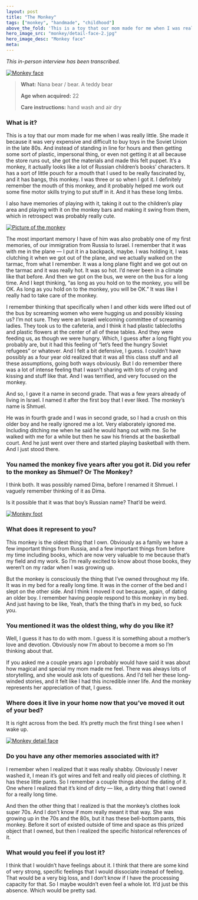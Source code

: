 ```yaml
---
layout: post
title: "The Monkey"
tags: ["monkey", "handmade", "childhood"]
above_the_fold: 'This is a toy that our mom made for me when I was really little. She made it because it was very expensive and difficult to buy toys in the Soviet Union in the late 80s. And instead of standing in line for hours and then getting some sort of plastic, impersonal thing, or even not getting it at all because the store runs out, she got the materials and made this felt puppet.'
hero_image_src: "monkey/detail-face-2.jpg"
hero_image_desc: "Monkey face"
meta: 
---
```


_This in-person interview has been transcribed._

[![Monkey face](/assets/img/monkey/detail-face-2.jpg)](/assets/img/monkey/detail-face-2.jpg)

> **What:** Nana bear / bear. A teddy bear
>
> **Age when acquired:** 22
>
> **Care instructions:** hand wash and air dry


### What is it?
This is a toy that our mom made for me when I was really little. She made it because it was very expensive and difficult to buy toys in the Soviet Union in the late 80s. And instead of standing in line for hours and then getting some sort of plastic, impersonal thing, or even not getting it at all because the store runs out, she got the materials and made this felt puppet. It’s a monkey, it actually looks like a lot of Russian children’s books’ characters. It has a sort of little pouch for a mouth that I used to be really fascinated by, and it has bangs, this monkey. I was three or so when I got it. I definitely remember the mouth of this monkey, and it probably helped me work out some fine motor skills trying to put stuff in it. And it has these long limbs. 

I also have memories of playing with it, taking it out to the children’s play area and playing with it on the monkey bars and making it swing from them, which in retrospect was probably really cute.


[![Picture of the monkey](/assets/img/monkey/front.jpg)](/assets/img/monkey/front.jpg)

The most important memory I have of him was also probably one of my first memories, of our immigration from Russia to Israel. I remember that it was with me in the plane — I put it in a backpack, maybe. I was holding it, I was clutching it when we got out of the plane, and we actually walked on the tarmac, from what I remember. It was a long plane flight and we got out on the tarmac and it was really hot. It was so hot. I’d never been in a climate like that before. And then we got on the bus, we were on the bus for a long time. And I kept thinking, “as long as you hold on to the monkey, you will be OK. As long as you hold on to the monkey, you will be OK.” It was like I really had to take care of the monkey.

I remember thinking that specifically when I and other kids were lifted out of the bus by screaming women who were hugging us and possibly kissing us? I’m not sure. They were an Israeli welcoming committee of screaming ladies. They took us to the cafeteria, and I think it had plastic tablecloths and plastic flowers at the center of all of these tables. And they were feeding us, as though we were hungry. Which, I guess after a long flight you probably are, but it had this feeling of “let’s feed the hungry Soviet refugees” or whatever. And I felt a bit defensive, I guess. I couldn’t have possibly as a four year old realized that it was all this class stuff and all these assumptions, going both ways obviously. But I do remember there was a lot of intense feeling that I wasn’t sharing with lots of crying and kissing and stuff like that. And I was terrified, and very focused on the monkey.

And so, I gave it a name in second grade. That was a few years already of living in Israel. I named it after the first boy that I ever liked. The monkey’s name is Shmuel. 

He was in fourth grade and I was in second grade, so I had a crush on this older boy and he really ignored me a lot. Very elaborately ignored me. Including ditching me when he said he would hang out with me. So he walked with me for a while but then he saw his friends at the basketball court. And he just went over there and started playing basketball with them. And I just stood there. 

### You named the monkey five years after you got it. Did you refer to the monkey as Shmuel? Or The Monkey?

I think both. It was possibly named Dima, before I renamed it Shmuel. I vaguely remember thinking of it as Dima. 

Is it possible that it was that boy’s Russian name? That’d be weird. 

[![Monkey foot](/assets/img/monkey/foot.jpg)](/assets/img/monkey/foot.jpg)

### What does it represent to you?

This monkey is the oldest thing that I own. Obviously as a family we have a few important things from Russia, and a few important things from before my time including books, which are now very valuable to me because that’s my field and my work. So I’m really excited to know about those books, they weren’t on my radar when I was growing up.

But the monkey is consciously the thing that I’ve owned throughout my life. It was in my bed for a really long time. It was in the corner of the bed and I slept on the other side. And I think I moved it out because, again, of dating an older boy. I remember having people respond to this monkey in my bed. And just having to be like, Yeah, that’s the thing that’s in my bed, so fuck you. 

### You mentioned it was the oldest thing, why do you like it?

Well, I guess it has to do with mom. I guess it is something about a mother’s love and devotion. Obviously now I’m about to become a mom so I’m thinking about that.

If you asked me a couple years ago I probably would have said it was about how magical and special my mom made me feel. There was always lots of storytelling, and she would ask lots of questions. And I’d tell her these long-winded stories, and it felt like I had this incredible inner life. And the monkey represents her appreciation of that, I guess.

### Where does it live in your home now that you’ve moved it out of your bed?

It is right across from the bed. It’s pretty much the first thing I see when I wake up.

[![Monkey detail face](/assets/img/monkey/detail-face.jpg)](/assets/img/monkey/detail-face.jpg)

### Do you have any other memories associated with it?

I remember when I realized that it was really shabby. Obviously I never washed it, I mean it’s got wires and felt and really old pieces of clothing. It has these little pants. So I remember a couple things about the dating of it. One where I realized that it’s kind of dirty — like, a dirty thing that I owned for a really long time. 

And then the other thing that I realized is that the monkey’s clothes look super 70s. And I don’t know if mom really meant it that way. She was growing up in the 70s and the 80s, but it has these bell-bottom pants, this monkey. Before it sort of existed outside of time and space as this prized object that I owned, but then I realized the specific historical references of it.

### What would you feel if you lost it?

I think that I wouldn’t have feelings about it. I think that there are some kind of very strong, specific feelings that I would dissociate instead of feeling. That would be a very big loss, and I don’t know if I have the processing capacity for that. So I maybe wouldn’t even feel a whole lot. It’d just be this absence. Which would be pretty sad.
